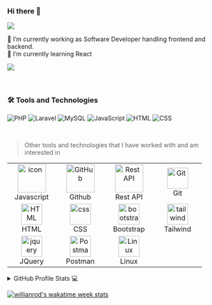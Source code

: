 ### Hi there 👋
<!--
**gerwengaceta/gerwengaceta** is a ✨ _special_ ✨ repository because its `README.md` (this file) appears on your GitHub profile.

Here are some ideas to get you started:

- 🔭 I’m currently working on ...
- 🌱 I’m currently learning ...
- 👯 I’m looking to collaborate on ...
- 🤔 I’m looking for help with ...
- 💬 Ask me about ...
- 📫 How to reach me: ...
- 😄 Pronouns: ...
- ⚡ Fun fact: ...
-->
![](https://komarev.com/ghpvc/?username=gerwengaceta)

🔭 I’m currently working as Software Developer handling frontend and backend. <br>
🌱 I’m currently learning React
<br />
<div align="justify">
  <a href="https://www.linkedin.com/in/gerwenjacobgaceta/">
  <img src="https://img.shields.io/badge/Linkedin-%231DA1F2.svg?style=for-the-badge&logo=Linkedin&logoColor=white">
  </a>
</div>
<br />
<br />

### 🛠️ Tools and Technologies

![PHP](https://img.shields.io/badge/-PHP-777BB4?style=flat-square&logo=php&logoColor=white)
![Laravel](https://img.shields.io/badge/-Laravel-FF2D20?style=flat-square&logo=laravel&logoColor=white)
![MySQL](https://img.shields.io/badge/-MySQL-4479A1?style=flat-square&logo=mysql&logoColor=white)
![JavaScript](https://img.shields.io/badge/-JavaScript-F7DF1E?style=flat-square&logo=javascript&logoColor=black)
![HTML](https://img.shields.io/badge/-HTML5-E34F26?style=flat-square&logo=html5&logoColor=white)
![CSS](https://img.shields.io/badge/-CSS3-1572B6?style=flat-square&logo=css3&logoColor=white)

<br />

> Other tools and technologies that I have worked with and am interested in
<table>
  <tr>
    <td align="center" width="96">
        <img src="https://techstack-generator.vercel.app/js-icon.svg" alt="icon" width="65" height="65" />
      <br>Javascript
    </td>
       <td align="center" width="96">
        <img src="https://techstack-generator.vercel.app/github-icon.svg" width="65" height="65" alt="GitHub" />
      <br>Github
    </td>
          <td align="center" width="96">
        <img src="https://techstack-generator.vercel.app/restapi-icon.svg" width="65" height="65" alt="Rest API" />
      <br>Rest API
    </td>
    <td align="center" width="96">
        <img src="https://skillicons.dev/icons?i=git" width="48" height="48" alt="Git" />
      <br>Git
    </td>
  </tr>
  <tr>
    <td align="center"  width="96">
        <img src="https://skillicons.dev/icons?i=html" width="48" height="48" alt="HTML" />
      <br>HTML
    </td>
    <td align="center" width="96">
        <img src="https://skillicons.dev/icons?i=css" width="48" height="48" alt="css" />
      <br>CSS
    </td>
    <td align="center"  width="96">
        <img src="https://skillicons.dev/icons?i=bootstrap" width="48" height="48" alt="bootstrap" />
      <br>Bootstrap
    </td>
    <td align="center" width="96">
        <img src="https://skillicons.dev/icons?i=tailwind" width="48" height="48" alt="tailwind" />
      <br>Tailwind
    </td>
  </tr>
   <tr>
      <td align="center" width="96">
         <img src="https://skillicons.dev/icons?i=jquery" width="48" height="48" alt="jquery" />
      <br>JQuery
        </td>
        <td align="center" width="96">
        <img src="https://skillicons.dev/icons?i=postman" width="48" height="48" alt="Postman" />
      <br>Postman
    </td>
            <td align="center" width="96">
        <img src="https://skillicons.dev/icons?i=linux" width="48" height="48" alt="Linux" />
      <br>Linux
    </td>
  </tr>
 <tr>
 </tr>
</table>

<!-- ![Anurag's GitHub stats](https://github-readme-stats.vercel.app/api?username=gerwengaceta&count_private=true&show_icons=true&theme=dracula) -->

<!-- [![Top Langs](https://github-readme-stats.vercel.app/api/top-langs/?username=gerwengaceta)](https://github.com/anuraghazra/github-readme-stats) -->
<details>
  <summary>GitHub Profile Stats 💻</summary>

[![Top Langs](https://github-readme-stats.vercel.app/api/top-langs/?username=gerwengaceta&layout=compact&langs_count=10)](https://github.com/anuraghazra/github-readme-stats)
<br />
</details>

[![willianrod's wakatime week stats](https://github-readme-stats.vercel.app/api/wakatime?username=gerwenjacob&layout=compact&langs_count=20)](https://github.com/anuraghazra/github-readme-stats)




